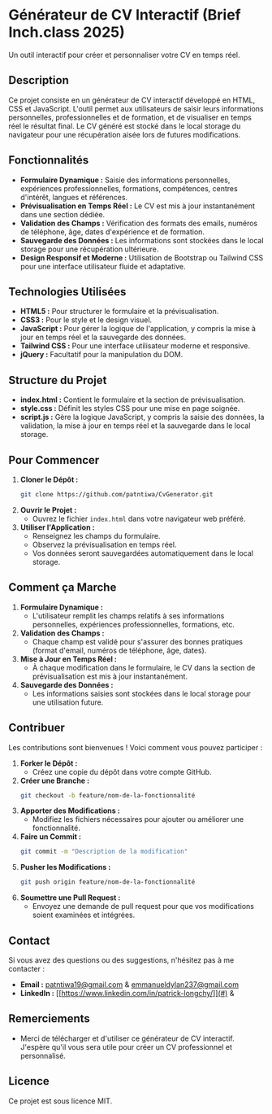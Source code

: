 # Générateur de CV Interactif (Brief Inch.class 2025)

Un outil interactif pour créer et personnaliser votre CV en temps réel.

## Description

Ce projet consiste en un générateur de CV interactif développé en HTML, CSS et JavaScript. L'outil permet aux utilisateurs de saisir leurs informations personnelles, professionnelles et de formation, et de visualiser en temps réel le résultat final. Le CV généré est stocké dans le local storage du navigateur pour une récupération aisée lors de futures modifications.

## Fonctionnalités

- **Formulaire Dynamique :** Saisie des informations personnelles, expériences professionnelles, formations, compétences, centres d'intérêt, langues et références.
- **Prévisualisation en Temps Réel :** Le CV est mis à jour instantanément dans une section dédiée.
- **Validation des Champs :** Vérification des formats des emails, numéros de téléphone, âge, dates d'expérience et de formation.
- **Sauvegarde des Données :** Les informations sont stockées dans le local storage pour une récupération ultérieure.
- **Design Responsif et Moderne :** Utilisation de Bootstrap ou Tailwind CSS pour une interface utilisateur fluide et adaptative.

## Technologies Utilisées

- **HTML5 :** Pour structurer le formulaire et la prévisualisation.
- **CSS3 :** Pour le style et le design visuel.
- **JavaScript :** Pour gérer la logique de l'application, y compris la mise à jour en temps réel et la sauvegarde des données.
- **Tailwind CSS :** Pour une interface utilisateur moderne et responsive.
- **jQuery :** Facultatif pour la manipulation du DOM.

## Structure du Projet

- **index.html :** Contient le formulaire et la section de prévisualisation.
- **style.css :** Définit les styles CSS pour une mise en page soignée.
- **script.js :** Gère la logique JavaScript, y compris la saisie des données, la validation, la mise à jour en temps réel et la sauvegarde dans le local storage.

## Pour Commencer

1. **Cloner le Dépôt :**
   ```bash
   git clone https://github.com/patntiwa/CvGenerator.git
   ```
2. **Ouvrir le Projet :**
   - Ouvrez le fichier `index.html` dans votre navigateur web préféré.
3. **Utiliser l'Application :**
   - Renseignez les champs du formulaire.
   - Observez la prévisualisation en temps réel.
   - Vos données seront sauvegardées automatiquement dans le local storage.

## Comment ça Marche

1. **Formulaire Dynamique :**
   - L'utilisateur remplit les champs relatifs à ses informations personnelles, expériences professionnelles, formations, etc.
2. **Validation des Champs :**
   - Chaque champ est validé pour s'assurer des bonnes pratiques (format d'email, numéros de téléphone, âge, dates).
3. **Mise à Jour en Temps Réel :**
   - À chaque modification dans le formulaire, le CV dans la section de prévisualisation est mis à jour instantanément.
4. **Sauvegarde des Données :**
   - Les informations saisies sont stockées dans le local storage pour une utilisation future.

## Contribuer

Les contributions sont bienvenues ! Voici comment vous pouvez participer :

1. **Forker le Dépôt :**
   - Créez une copie du dépôt dans votre compte GitHub.
2. **Créer une Branche :**
   ```bash
   git checkout -b feature/nom-de-la-fonctionnalité
   ```
3. **Apporter des Modifications :**
   - Modifiez les fichiers nécessaires pour ajouter ou améliorer une fonctionnalité.
4. **Faire un Commit :**
   ```bash
   git commit -m "Description de la modification"
   ```
5. **Pusher les Modifications :**
   ```bash
   git push origin feature/nom-de-la-fonctionnalité
   ```
6. **Soumettre une Pull Request :**
   - Envoyez une demande de pull request pour que vos modifications soient examinées et intégrées.

## Contact

Si vous avez des questions ou des suggestions, n'hésitez pas à me contacter :

- **Email :** [patntiwa19@gmail.com](mailto:patntiwa19@gmail.com) & [emmanueldylan237@gmail.com](mailto:emmanueldylan237@gmail.com) 
- **LinkedIn :** [[https://www.linkedin.com/in/patrick-longchy/]](#) &

## Remerciements

- Merci de télécharger et d'utiliser ce générateur de CV interactif. J'espère qu'il vous sera utile pour créer un CV professionnel et personnalisé.

## Licence

Ce projet est sous licence MIT.
